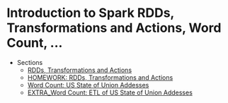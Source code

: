 Introduction to Spark RDDs, Transformations and Actions, Word Count, ...
=======

* Sections
   * [RDDs, Transformations and Actions](02_SparkEssentials/004_RDDsTransformationsActions.md)
   * [HOMEWORK: RDDs, Transformations and Actions](02_SparkEssentials/005_RDDsTransformationsActionsHOMEWORK.md)
   * [Word Count: US State of Union Addesses](03_WordCount/006_WordCount.md)
   * [EXTRA_Word Count: ETL of US State of Union Addesses](../xtraResources/sdsDatasets/scraperUSStateofUnionAddresses.md)

